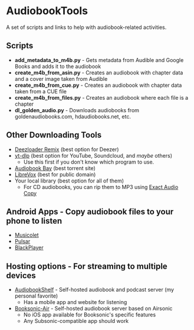 # AudiobookTools

A set of scripts and links to help with audiobook-related activities.

## Scripts

- **add_metadata_to_m4b.py** - Gets metadata from Audible and Google Books and adds it to the audiobook
- **create_m4b_from_asin.py** - Creates an audiobook with chapter data and a cover image taken from Audible
- **create_m4b_from_cue.py** - Creates an audiobook with chapter data taken from a CUE file
- **create_m4b_from_files.py** - Creates an audiobook where each file is a chapter
- **dl_golden_audio.py** - Downloads audiobooks from goldenaudiobooks.com, hdaudiobooks.net, etc.

## Other Downloading Tools

- [Deezloader Remix](https://www.deezloader.app/download/) (best option for Deezer)
- [yt-dlp](https://github.com/yt-dlp/yt-dlp) (best option for YouTube, Soundcloud, and _maybe_ others)
  - Use this first if you don't know which program to use.
- [Audiobook Bay](https://audiobookbay.net) (best torrent site)
- [LibreVox](http://librivox.org/search) (best for public domain)
- Your local library (best option for all of them)
  - For CD audiobooks, you can rip them to MP3 using [Exact Audio Copy](https://www.exactaudiocopy.de/en/)

## Android Apps - Copy audiobook files to your phone to listen

- [Musicolet](https://play.google.com/store/apps/details?id=in.krosbits.musicolet&hl=en_US&gl=US)
- [Pulsar](https://play.google.com/store/apps/details?id=com.rhmsoft.pulsar&hl=en_US&gl=US)
- [BlackPlayer](https://play.google.com/store/apps/details?id=com.musicplayer.blackplayerfree&hl=en_US&gl=US)

## Hosting options - For streaming to multiple devices

- [AudiobookShelf](https://github.com/advplyr/audiobookshelf) - Self-hosted audiobook and podcast server (my personal favorite)
  - Has a mobile app and website for listening
- [Booksonic-Air](https://github.com/popeen/Booksonic-Air) - Self-hosted audiobook server based on Airsonic
  - No iOS app available for Booksonic's specific features
  - Any Subsonic-compatible app should work
